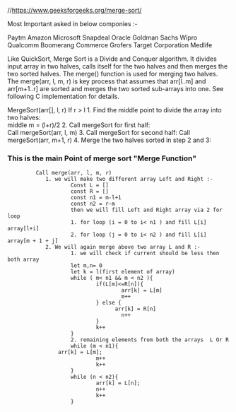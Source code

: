 //https://www.geeksforgeeks.org/merge-sort/

Most Important asked in below componies :- 

Paytm
Amazon
Microsoft
Snapdeal
Oracle
Goldman Sachs
Wipro
Qualcomm
Boomerang Commerce
Grofers
Target Corporation
Medlife


Like QuickSort, Merge Sort is a Divide and Conquer algorithm. It divides input array in two halves, calls itself for the two halves and then merges the two sorted halves. The merge() function is used for merging two halves. The merge(arr, l, m, r) is key process that assumes that arr[l..m] and arr[m+1..r] are sorted and merges the two sorted sub-arrays into one. See following C implementation for details.

MergeSort(arr[], l,  r)
If r > l
     1. Find the middle point to divide the array into two halves:  
             middle m = (l+r)/2
     2. Call mergeSort for first half:   
             Call mergeSort(arr, l, m)
     3. Call mergeSort for second half:
             Call mergeSort(arr, m+1, r)
     4. Merge the two halves sorted in step 2 and 3:
   ### This is the main Point of merge sort "Merge Function" 
             Call merge(arr, l, m, r)
                1. we will make two different array Left and Right :-
                        Const L = []
                        const R = []
                        const n1 = m-l+1
                        const n2 = r-m 
                        then we will fill Left and Right array via 2 for loop
                        1. for loop (i = 0 to i< n1 ) and fill L[i] array[l+i]
                        2. for loop (j = 0 to i< n2 ) and fill L[i] array[m + 1 + j]
                2. We will again merge above two array L and R :- 
                        1. we will check if current should be less then both array
                        let m,n= 0 
                        let k = l(first element of array)
                        while ( m< n1 && m < n2 ){
                                if(L[m]<=R[n]){
                                        arr[k] = L[m]
                                        m++
                                } else {
                                      arr[k] = R[n]
                                        n++   
                                }
                                k++
                        }
                        2. remaining elements from both the arrays  L Or R 
                        while (m < n1){
			        arr[k] = L[m];
                                m++
                                k++
                        }
                        while (n < n2){
                                arr[k] = L[n];
                                n++
                                k++
                        }
                        
